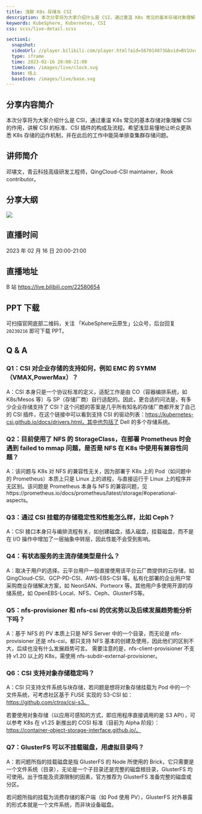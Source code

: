 ```yaml
---
title: 浅聊 K8s 存储与 CSI
description: 本次分享将为大家介绍什么是 CSI，通过重温 K8s 常见的基本存储对象理解 CSI 的作用，讲解 CSI 的标准、CSI 插件的构成及流程。
keywords: KubeSphere, Kubernetes, CSI
css: scss/live-detail.scss

section1:
  snapshot: 
  videoUrl: //player.bilibili.com/player.html?aid=567014873&bvid=BV1Uv4y1x7Mm&cid=1011910515&page=1&high_quality=1
  type: iframe
  time: 2023-02-16 20:00-21:00
  timeIcon: /images/live/clock.svg
  base: 线上
  baseIcon: /images/live/base.svg
---
```

## 分享内容简介

本次分享将为大家介绍什么是 CSI，通过重温 K8s 常见的基本存储对象理解 CSI 的作用，讲解 CSI 的标准、CSI 插件的构成及流程。希望浅显易懂地让听众更熟悉 K8s 存储的运作机制，并在此后的工作中能简单排查集群存储问题。

## 讲师简介

邓堪文，青云科技高级研发工程师，QingCloud-CSI maintainer，Rook contributor。


## 分享大纲

![](https://pek3b.qingstor.com/kubesphere-community/images/csi0216-live.png)

## 直播时间

2023 年 02 月 16 日 20:00-21:00

## 直播地址

B 站  https://live.bilibili.com/22580654

## PPT 下载

可扫描官网底部二维码，关注 「KubeSphere云原生」公众号，后台回复 `20230216` 即可下载 PPT。

## Q & A

### Q1：CSI 对企业存储的支持如何，例如 EMC 的 SYMM（VMAX,PowerMax）？

A：CSI 本身只是一个协议标准的定义，适配工作是由 CO（容器编排系统，如 K8s/Mesos 等）与 SP（存储厂商）自行适配的。因此，更合适的问法是，有多少企业存储支持了 CSI？这个问题的答案是几乎所有知名的存储厂商都开发了自己的 CSI 插件，在这个链接中可以看到支持 CSI 的驱动列表：https://kubernetes-csi.github.io/docs/drivers.html，其中也包括了 Dell 的多个存储系统。

### Q2：目前使用了 NFS 的 StorageClass，在部署 Prometheus 时会遇到 failed to mmap 问题，是否是 NFS 在 K8s 中使用有兼容性问题？

A：该问题与 K8s 对 NFS 的兼容性无关，因为部署于 K8s 上的 Pod（如问题中的 Prometheus）本质上只是 Linux 上的进程，与直接运行于 Linux 上的程序并无区别。该问题是 Prometheus 本身与 NFS 的兼容问题，见https://prometheus.io/docs/prometheus/latest/storage/#operational-aspects。

### Q3：通过 CSI 挂载的存储稳定性和性能怎么样，比如 Ceph？

A：CSI 接口本身只与编排流程有关，如创建磁盘，插入磁盘，挂载磁盘，而不是在 I/O 操作中增加了一层抽象中转层，因此性能不会受到影响。

### Q4：有状态服务的主流存储类型是什么？

A：取决于用户的选择。云平台用户一般直接使用该平台云厂商提供的云存储，如 QingCloud-CSI、GCP-PD-CSI、AWS-EBS-CSI 等。私有化部署的企业用户常采购商业存储解决方案，如 NeonSAN、Portworx 等。其他用户多使用开源的存储系统，如 OpenEBS-Local、NFS、Ceph、GlusterFS等。

### Q5：nfs-provisioner 和 nfs-csi 的优劣势以及后续发展趋势能分析下吗？

A：基于 NFS 的 PV 本质上只是 NFS Server 中的一个目录，而无论是 nfs-provisioner 还是 nfs-csi，都只支持 NFS 基本的创建及使用，因此他们的区别不大，后续也没有什么发展趋势可言。
需要注意的是，nfs-client-provisioner 不支持 v1.20 以上的 K8s，需使用 nfs-subdir-external-provisioner。

### Q6：CSI 支持对象存储稳定吗？

A：CSI 只支持文件系统与块存储，若问题是想将对象存储挂载为 Pod 中的一个文件系统，可考虑社区基于 FUSE 实现的 S3-CSI 如：https://github.com/ctrox/csi-s3。

若要使用对象存储（以应用可感知的方式，即应用程序直接调用的是 S3 API），可以参考 K8s 在 v1.25 新推出的 COSI 标准（目前为 Alpha 阶段）：https://container-object-storage-interface.github.io/。

### Q7：GlusterFS 可以不挂载磁盘，用虚拟目录吗？

A：若问题所指的挂载磁盘是指 GlusterFS 的 Node 所使用的 Brick，它只需要是一个文件系统（目录），无论是一个子目录还是完整的磁盘根目录，GlusterFS 均可使用。出于性能及资源限制的因素，官方推荐为 GlusterFS 准备完整的磁盘或分区。

若问题所指的挂载为消费存储的客户端（如 Pod 使用 PV），GlusterFS 对外暴露的形式本就是一个文件系统，而非块设备磁盘。
